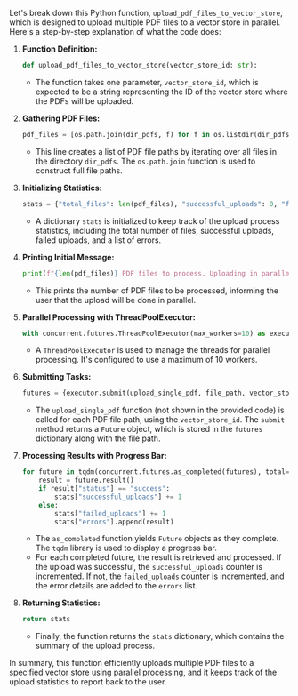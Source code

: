 Let's break down this Python function, `upload_pdf_files_to_vector_store`, which is designed to upload multiple PDF files to a vector store in parallel. Here's a step-by-step explanation of what the code does:

1. **Function Definition:**
   ```python
   def upload_pdf_files_to_vector_store(vector_store_id: str):
   ```
   - The function takes one parameter, `vector_store_id`, which is expected to be a string representing the ID of the vector store where the PDFs will be uploaded.

2. **Gathering PDF Files:**
   ```python
   pdf_files = [os.path.join(dir_pdfs, f) for f in os.listdir(dir_pdfs)]
   ```
   - This line creates a list of PDF file paths by iterating over all files in the directory `dir_pdfs`. The `os.path.join` function is used to construct full file paths.

3. **Initializing Statistics:**
   ```python
   stats = {"total_files": len(pdf_files), "successful_uploads": 0, "failed_uploads": 0, "errors": []}
   ```
   - A dictionary `stats` is initialized to keep track of the upload process statistics, including the total number of files, successful uploads, failed uploads, and a list of errors.

4. **Printing Initial Message:**
   ```python
   print(f"{len(pdf_files)} PDF files to process. Uploading in parallel...")
   ```
   - This prints the number of PDF files to be processed, informing the user that the upload will be done in parallel.

5. **Parallel Processing with ThreadPoolExecutor:**
   ```python
   with concurrent.futures.ThreadPoolExecutor(max_workers=10) as executor:
   ```
   - A `ThreadPoolExecutor` is used to manage the threads for parallel processing. It's configured to use a maximum of 10 workers.

6. **Submitting Tasks:**
   ```python
   futures = {executor.submit(upload_single_pdf, file_path, vector_store_id): file_path for file_path in pdf_files}
   ```
   - The `upload_single_pdf` function (not shown in the provided code) is called for each PDF file path, using the `vector_store_id`. The `submit` method returns a `Future` object, which is stored in the `futures` dictionary along with the file path.

7. **Processing Results with Progress Bar:**
   ```python
   for future in tqdm(concurrent.futures.as_completed(futures), total=len(pdf_files)):
       result = future.result()
       if result["status"] == "success":
           stats["successful_uploads"] += 1
       else:
           stats["failed_uploads"] += 1
           stats["errors"].append(result)
   ```
   - The `as_completed` function yields `Future` objects as they complete. The `tqdm` library is used to display a progress bar.
   - For each completed future, the result is retrieved and processed. If the upload was successful, the `successful_uploads` counter is incremented. If not, the `failed_uploads` counter is incremented, and the error details are added to the `errors` list.

8. **Returning Statistics:**
   ```python
   return stats
   ```
   - Finally, the function returns the `stats` dictionary, which contains the summary of the upload process.

In summary, this function efficiently uploads multiple PDF files to a specified vector store using parallel processing, and it keeps track of the upload statistics to report back to the user.